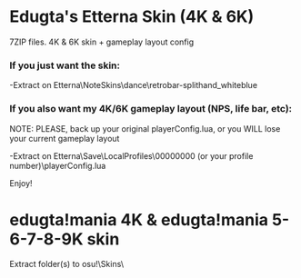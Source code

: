 # Edugta's Etterna Skin (4K & 6K)
7ZIP files. 4K & 6K skin + gameplay layout config

### If you just want the skin:

-Extract on Etterna\NoteSkins\dance\retrobar-splithand_whiteblue

### If you also want my 4K/6K gameplay layout (NPS, life bar, etc):

NOTE: PLEASE, back up your original playerConfig.lua, or you WILL lose your current gameplay layout

-Extract on Etterna\Save\LocalProfiles\00000000 (or your profile number)\playerConfig.lua

Enjoy!

# edugta!mania 4K & edugta!mania 5-6-7-8-9K skin

Extract folder(s) to osu!\Skins\
